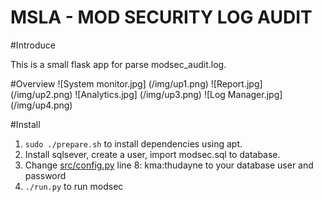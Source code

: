 MSLA - MOD SECURITY LOG AUDIT
=======
#Introduce

This is a small flask app for parse modsec_audit.log.

#Overview
![System monitor.jpg]
(/img/up1.png)
![Report.jpg]
(/img/up2.png)
![Analytics.jpg]
(/img/up3.png)
![Log Manager.jpg]
(/img/up4.png)

#Install
 1. `sudo ./prepare.sh` to install dependencies using apt.
 2. Install sqlsever, create a user, import modsec.sql to database.
 3. Change [src/config.py](https://github.com/Nguyen-Dang-Thu/MSLA/blob/master/src/config.py) line 8: kma:thudayne to your database user and password
 4. `./run.py` to run modsec
